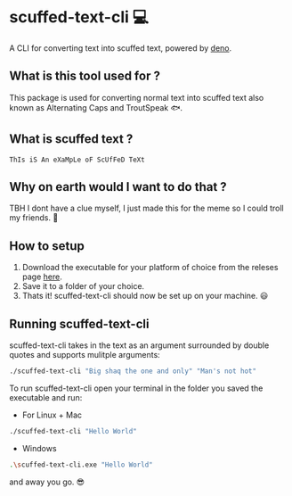 # scuffed-text-cli 💻

A CLI for converting text into scuffed text, powered by [deno](https://deno.land/).

## What is this tool used for ?

This package is used for converting normal text into scuffed text also known as Alternating Caps and TroutSpeak 🐟.

## What is scuffed text ?

```
ThIs iS An eXaMpLe oF ScUfFeD TeXt
```

## Why on earth would I want to do that ?

TBH I dont have a clue myself, I just made this for the meme so I could troll my friends. 🤷

## How to setup

1. Download the executable for your platform of choice from the releses page [here](https://github.com/ZaphodAndo/scuffed-text-cli/releases/).
2. Save it to a folder of your choice.
3. Thats it! scuffed-text-cli should now be set up on your machine. 😃

## Running scuffed-text-cli

scuffed-text-cli takes in the text as an argument surrounded by double quotes and supports mulitple arguments:

```bash
./scuffed-text-cli "Big shaq the one and only" "Man's not hot"
```

To run scuffed-text-cli open your terminal in the folder you saved the executable and run:

- For Linux + Mac

```bash
./scuffed-text-cli "Hello World"
```

- Windows

```bash
.\scuffed-text-cli.exe "Hello World"
```

and away you go. 😎
